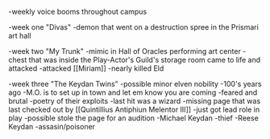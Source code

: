 -weekly voice booms throughout campus

-week one "Divas"
	-demon that went on a destruction spree in the Prismari art hall

-week two "My Trunk"
	-mimic in Hall of Oracles performing art center
	-chest that was inside the Play-Actor's Guild's storage room came to life and attacked
		-attacked [[Miriam]]
		-nearly killed Eld
		
-week three "The Keydan Twins"
	-possible minor elven nobility
	-100's years ago
	-M.O. is to set up in town and let em know you are coming
	-feared and brutal
	-poetry of their exploits
		-last hit was a wizard
		-missing page that was last checked out by [[Quintillius Antiphiun Melentor III]]
			-just got lead role in play
			-possible stole the page for an audition
	-Michael Keydan
		-thief 
	-Reese Keydan
		-assasin/poisoner